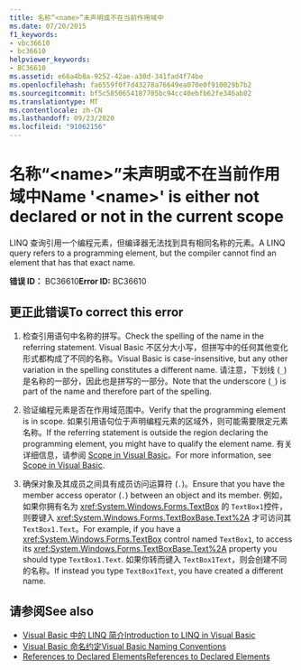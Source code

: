 ```yaml
---
title: 名称“<name>”未声明或不在当前作用域中
ms.date: 07/20/2015
f1_keywords:
- vbc36610
- bc36610
helpviewer_keywords:
- BC36610
ms.assetid: e66a4b8a-9252-42ae-a30d-341fad4f74be
ms.openlocfilehash: fa6559f0f7d43278a76649ea070e0f910029b7b2
ms.sourcegitcommit: bf5c5850654187705bc94cc40ebfb62fe346ab02
ms.translationtype: MT
ms.contentlocale: zh-CN
ms.lasthandoff: 09/23/2020
ms.locfileid: "91062156"
---
```

# <a name="name-name-is-either-not-declared-or-not-in-the-current-scope"></a><span data-ttu-id="c75dd-102">名称“\<name>”未声明或不在当前作用域中</span><span class="sxs-lookup"><span data-stu-id="c75dd-102">Name '\<name>' is either not declared or not in the current scope</span></span>

<span data-ttu-id="c75dd-103">LINQ 查询引用一个编程元素，但编译器无法找到具有相同名称的元素。</span><span class="sxs-lookup"><span data-stu-id="c75dd-103">A LINQ query refers to a programming element, but the compiler cannot find an element that has that exact name.</span></span>  
  
 <span data-ttu-id="c75dd-104">**错误 ID：** BC36610</span><span class="sxs-lookup"><span data-stu-id="c75dd-104">**Error ID:** BC36610</span></span>  
  
## <a name="to-correct-this-error"></a><span data-ttu-id="c75dd-105">更正此错误</span><span class="sxs-lookup"><span data-stu-id="c75dd-105">To correct this error</span></span>  
  
1. <span data-ttu-id="c75dd-106">检查引用语句中名称的拼写。</span><span class="sxs-lookup"><span data-stu-id="c75dd-106">Check the spelling of the name in the referring statement.</span></span> <span data-ttu-id="c75dd-107">Visual Basic 不区分大小写，但拼写中的任何其他变化形式都构成了不同的名称。</span><span class="sxs-lookup"><span data-stu-id="c75dd-107">Visual Basic is case-insensitive, but any other variation in the spelling constitutes a different name.</span></span> <span data-ttu-id="c75dd-108">请注意，下划线 (`_`) 是名称的一部分，因此也是拼写的一部分。</span><span class="sxs-lookup"><span data-stu-id="c75dd-108">Note that the underscore (`_`) is part of the name and therefore part of the spelling.</span></span>  
  
2. <span data-ttu-id="c75dd-109">验证编程元素是否在作用域范围中。</span><span class="sxs-lookup"><span data-stu-id="c75dd-109">Verify that the programming element is in scope.</span></span> <span data-ttu-id="c75dd-110">如果引用语句位于声明编程元素的区域外，则可能需要限定元素名称。</span><span class="sxs-lookup"><span data-stu-id="c75dd-110">If the referring statement is outside the region declaring the programming element, you might have to qualify the element name.</span></span> <span data-ttu-id="c75dd-111">有关详细信息，请参阅 [Scope in Visual Basic](../programming-guide/language-features/declared-elements/scope.md)。</span><span class="sxs-lookup"><span data-stu-id="c75dd-111">For more information, see [Scope in Visual Basic](../programming-guide/language-features/declared-elements/scope.md).</span></span>  
  
3. <span data-ttu-id="c75dd-112">确保对象及其成员之间具有成员访问运算符 (`.`)。</span><span class="sxs-lookup"><span data-stu-id="c75dd-112">Ensure that you have the member access operator (`.`) between an object and its member.</span></span> <span data-ttu-id="c75dd-113">例如，如果你拥有名为 <xref:System.Windows.Forms.TextBox> 的 `TextBox1`控件，则要键入 <xref:System.Windows.Forms.TextBoxBase.Text%2A> 才可访问其 `TextBox1.Text`。</span><span class="sxs-lookup"><span data-stu-id="c75dd-113">For example, if you have a <xref:System.Windows.Forms.TextBox> control named `TextBox1`, to access its <xref:System.Windows.Forms.TextBoxBase.Text%2A> property you should type `TextBox1.Text`.</span></span> <span data-ttu-id="c75dd-114">如果你转而键入 `TextBox1Text`，则会创建不同的名称。</span><span class="sxs-lookup"><span data-stu-id="c75dd-114">If instead you type `TextBox1Text`, you have created a different name.</span></span>  
  
## <a name="see-also"></a><span data-ttu-id="c75dd-115">请参阅</span><span class="sxs-lookup"><span data-stu-id="c75dd-115">See also</span></span>

- [<span data-ttu-id="c75dd-116">Visual Basic 中的 LINQ 简介</span><span class="sxs-lookup"><span data-stu-id="c75dd-116">Introduction to LINQ in Visual Basic</span></span>](../programming-guide/language-features/linq/introduction-to-linq.md)
- [<span data-ttu-id="c75dd-117">Visual Basic 命名约定</span><span class="sxs-lookup"><span data-stu-id="c75dd-117">Visual Basic Naming Conventions</span></span>](../programming-guide/program-structure/naming-conventions.md)
- [<span data-ttu-id="c75dd-118">References to Declared Elements</span><span class="sxs-lookup"><span data-stu-id="c75dd-118">References to Declared Elements</span></span>](../programming-guide/language-features/declared-elements/references-to-declared-elements.md)
